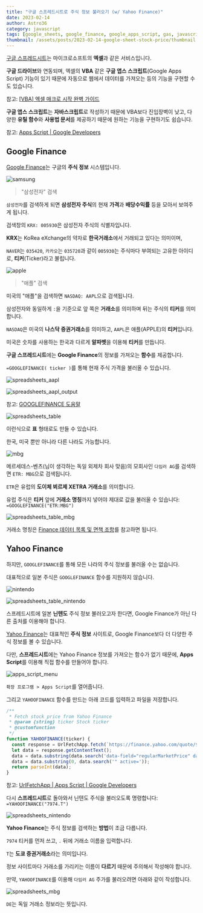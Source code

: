 ```yaml
---
title: "구글 스프레드시트로 주식 정보 불러오기 (w/ Yahoo Finance)"
date: 2023-02-14
author: Astro36
category: javascript
tags: [google_sheets, google_finance, google_apps_script, gas, javascript]
thumbnail: /assets/posts/2023-02-14-google-sheet-stock-price/thumbnail.jpg
---
```


[구글 스프레드시트](https://www.google.com/intl/ko/sheets/about/)는 마이크로소프트의 **엑셀**과 같은 서비스입니다.

**구글 드라이브**와 연동되며, 엑셀의 **VBA** 같은 **구글 앱스 스크립트**(Google Apps Script) 기능이 있기 때문에 자동으로 웹에서 데이터를 가져오는 등의 기능을 구현할 수도 있습니다.

참고: [[VBA] 엑셀 매크로 시작 완벽 가이드](https://kukuta.tistory.com/397)

**구글 앱스 스크립트**는 **자바스크립트**로 작성하기 때문에 VBA보다 진입장벽이 낮고, 다양한 **유틸 함수**와 **사용법 문서**를 제공하기 때문에 원하는 기능을 구현하기도 쉽습니다.

참고: [Apps Script | Google Developers](https://developers.google.com/apps-script/reference?hl=ko)

## Google Finance

[Google Finance](https://www.google.com/finance/)는 구글의 **주식 정보** 시스템입니다.

![samsung](/assets/posts/2023-02-14-google-sheet-stock-price/samsung.png)

> "삼성전자" 검색

`삼성전자`를 검색하게 되면 **삼성전자 주식**의 현재 **가격**과 **배당수익률** 등을 모아서 보여주게 됩니다.

검색창의 `KRX: 005930`은 삼성전자 주식의 식별자입니다.

**KRX**는 KoRea eXchange의 약자로 **한국거래소**에서 거래되고 있다는 의미이며,

`NAVER`는 `035420`, `카카오`는 `035720`과 같이 `005930`는 주식마다 부여되는 고유한 아이디로, **티커**(Ticker)라고 불립니다.

![apple](/assets/posts/2023-02-14-google-sheet-stock-price/apple.png)

> "애플" 검색

미국의 "애플"을 검색하면 `NASDAQ: AAPL`으로 검색됩니다.

삼성전자와 동일하게 `:`을 기준으로 앞 쪽은 **거래소**를 의미하며 뒤는 주식의 **티커**를 의미합니다.

`NASDAQ`은 미국의 **나스닥 증권거래소**를 의미하고, `AAPL`은 애플(APPLE)의 **티커**입니다.

미국은 숫자를 사용하는 한국과 다르게 **알파벳**을 이용해 **티커**를 만듭니다.

**구글 스프레드시트**에는 **Google Finance**의 정보를 가져오는 **함수**를 제공합니다.

`=GOOGLEFINANCE( ticker )`를 통해 현재 주식 가격을 불러올 수 있습니다.

![spreadsheets_aapl](/assets/posts/2023-02-14-google-sheet-stock-price/spreadsheets_aapl.png)

![spreadsheets_aapl_output](/assets/posts/2023-02-14-google-sheet-stock-price/spreadsheets_aapl_output.png)

참고: [GOOGLEFINANCE 도움말](https://support.google.com/docs/answer/3093281?hl=ko)

![spreadsheets_table](/assets/posts/2023-02-14-google-sheet-stock-price/spreadsheets_table.png)

이런식으로 **표** 형태로도 만들 수 있습니다.

한국, 미국 뿐만 아니라 다른 나라도 가능합니다.

![mbg](/assets/posts/2023-02-14-google-sheet-stock-price/mbg.png)

메르세데스-벤츠(님이 생각하는 독일 외제차 회사 맞음)의 모회사인 `다임러 AG`를 검색하면 `ETR: MBG`으로 검색됩니다.

`ETR`은 유럽의 **도이체 뵈르제 XETRA 거래소**를 의미합니다.

유럽 주식은 **티커** 앞에 **거래소 명칭**까지 넣어야 제대로 값을 불러올 수 있습니다: `=GOOGLEFINANCE("ETR:MBG")`

![spreadsheets_table_mbg](/assets/posts/2023-02-14-google-sheet-stock-price/spreadsheets_table_mbg.png)

거래소 명칭은 [Finance 데이터 목록 및 면책 조항](https://www.google.com/googlefinance/disclaimer/)를 참고하면 됩니다.

## Yahoo Finance

하지만, `GOOGLEFINANCE`를 통해 모든 나라의 주식 정보를 불러올 수는 없습니다.

대표적으로 일본 주식은 `GOOGLEFINANCE` 함수를 지원하지 않습니다.

![nintendo](/assets/posts/2023-02-14-google-sheet-stock-price/nintendo.png)

![spreadsheets_table_nintendo](/assets/posts/2023-02-14-google-sheet-stock-price/spreadsheets_table_nintendo.png)

스프레드시트에 일본 **닌텐도** 주식 정보 불러오고자 한다면, Google Finance가 아닌 다른 출처를 이용해야 합니다.

[Yahoo Finance](https://finance.yahoo.com/)는 대표적인 **주식 정보** 사이트로, Google Finance보다 더 다양한 주식 정보를 볼 수 있습니다.

다만, **스프레드시트**에는 Yahoo Finance 정보를 가져오는 함수가 없기 때문에, **Apps Script**를 이용해 직접 함수를 만들어야 합니다.

![apps_script_menu](/assets/posts/2023-02-14-google-sheet-stock-price/apps_script_menu.png)

`확장 프로그램 > Apps Script`를 열어줍니다.

그리고 `YAHOOFINANCE` 함수를 만드는 아래 코드를 입력하고 파일을 저장합니다.

```js
/**
 * Fetch stock price from Yahoo Finance
 * @param {string} ticker Stock ticker
 * @customfunction
 */
function YAHOOFINANCE(ticker) {
  const response = UrlFetchApp.fetch(`https://finance.yahoo.com/quote/${ticker}`);
  let data = response.getContentText();
  data = data.substring(data.search('data-field="regularMarketPrice" data-trend="none" data-pricehint="2" value="') + 76);
  data = data.substring(0, data.search('" active='));
  return parseInt(data);
}
```

참고: [UrlFetchApp | Apps Script | Google Developers](https://developers.google.com/apps-script/reference/url-fetch/url-fetch-app?hl=ko)

다시 **스프레드시트**로 돌아와서 닌텐도 주식을 불러오도록 명령합니다: `=YAHOOFINANCE("7974.T")`

![spreadsheets_nintendo](/assets/posts/2023-02-14-google-sheet-stock-price/spreadsheets_nintendo.png)

**Yahoo Finance**는 주식 정보를 검색하는 **방법**이 조금 다릅니다.

`7974` 티커를 먼저 쓰고, `.` 뒤에 거래소 이름을 입력합니다.

`T`는 **도쿄 증권거래소**라는 의미입니다.

정보 사이트마다 거래소를 가리키는 이름이 **다르기** 때문에 주의해서 작성해야 합니다.

만약, `YAHOOFINANCE`를 이용해 `다임러 AG` 주가를 불러오려면 아래와 같이 작성합니다.

![spreadsheets_mbg](/assets/posts/2023-02-14-google-sheet-stock-price/spreadsheets_mbg.png)

`DE`는 독일 거래소 정보라는 뜻입니다.
